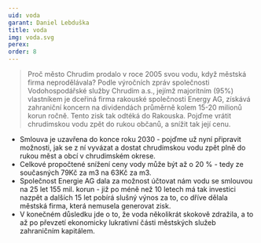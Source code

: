 ```yaml
---
uid: voda
garant: Daniel Lebduška
title: voda
img: voda.svg
perex:
order: 8
---
```


>Proč město Chrudim prodalo v roce 2005 svou vodu, když městská firma neprodělávala? Podle výročních zpráv společnosti Vodohospodářské služby Chrudim a.s., jejímž majoritním (95%) vlastníkem je dceřiná firma rakouské společnosti Energy AG, získává zahraniční koncern na dividendách průměrně kolem 15-20 milionů korun ročně.  Tento zisk tak odtéká do Rakouska. Pojďme vrátit chrudimskou vodu zpět do rukou občanů, a snížit tak její cenu.

 
- Smlouva je uzavřena do konce roku 2030 - pojďme už nyní připravit možnosti, jak se z ní vyvázat a dostat chrudimskou vodu zpět plně do rukou měst a obcí v chrudimském okrese.
- Celkové propočtené snížení ceny vody může být až o 20 % - tedy ze současných 79Kč za m3 na 63Kč za m3.
- Společnost Energie AG dala za možnost účtovat nám vodu se smlouvou na 25 let 155 mil. korun - již po méně než 10 letech má tak investici nazpět a dalších 15 let pobírá slušný výnos za to, co dříve dělala městská firma, která nemusela generovat zisk.
- V konečném důsledku jde o to, že voda několikrát skokově zdražila, a to až po převzetí ekonomicky lukrativní části městských služeb zahraničním kapitálem.


